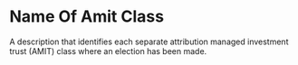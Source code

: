 # Name Of Amit Class
A description that identifies each separate attribution managed investment trust (AMIT) class where an election has been made.